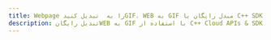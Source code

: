 ---title: Webpage را به  تبدیل کنیدGIF، WEB به GIF مبدل رایگان یا C++ SDKdescription: تبدیل رایگانWEB به GIF با استفاده از C++ Cloud APIs & SDK همچنین اسناد PDF را در Cloud ایجاد، ویرایش و رندر کنید.---